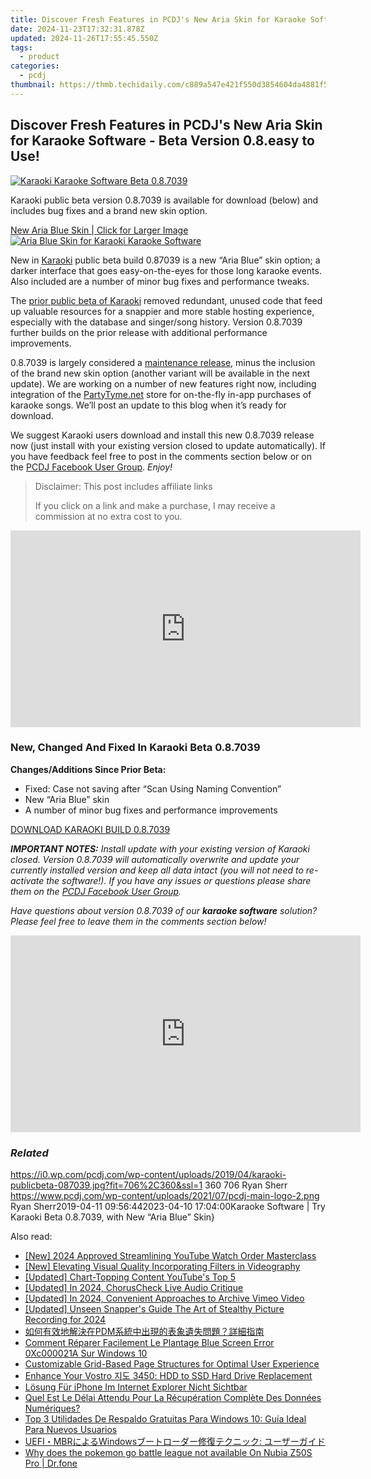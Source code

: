 ```yaml
---
title: Discover Fresh Features in PCDJ's New Aria Skin for Karaoke Software - Beta Version 0.8.easy to Use!
date: 2024-11-23T17:32:31.878Z
updated: 2024-11-26T17:55:45.550Z
tags:
  - product
categories:
  - pcdj
thumbnail: https://thmb.techidaily.com/c889a547e421f550d3854604da4881f54e6123831fe3b245b44881a2b3d8e123.jpg
---
```


## Discover Fresh Features in PCDJ's New Aria Skin for Karaoke Software - Beta Version 0.8.easy to Use!

[![Karaoki Karaoke Software Beta 0.8.7039](https://i0.wp.com/pcdj.com/wp-content/uploads/2019/04/karaoki-publicbeta-087039.jpg?resize=706%2C321&ssl=1)](https://i0.wp.com/pcdj.com/wp-content/uploads/2019/04/karaoki-publicbeta-087039.jpg?fit=706%2C360&ssl=1 "Karaoki Karaoke Software Beta 0.8.7039")

Karaoki public beta version 0.8.7039 is available for download (below) and includes bug fixes and a brand new skin option.

[New Aria Blue Skin | Click for Larger Image ![Aria Blue Skin for Karaoki Karaoke Software](https://i2.wp.com/pcdj.com/wp-content/uploads/2019/04/karaoki-newskin-ariablue.jpg?fit=300%2C194&ssl=1 "Aria Blue Skin for Karaoki Karaoke Software")](https://i2.wp.com/pcdj.com/wp-content/uploads/2019/04/karaoki-newskin-ariablue.jpg?fit=1030%2C668&ssl=1)

New in [Karaoki](https://tools.techidaily.com/pcdj/products/) public beta build 0.87039 is a new “Aria Blue” skin option; a darker interface that goes easy-on-the-eyes for those long karaoke events. Also included are a number of minor bug fixes and performance tweaks.

The [prior public beta of Karaoki](https://tools.techidaily.com/pcdj/products/) removed redundant, unused code that feed up valuable resources for a snappier and more stable hosting experience, especially with the database and singer/song history. Version 0.8.7039 further builds on the prior release with additional performance improvements.

0.8.7039 is largely considered a [maintenance release](https://en.wikipedia.org/wiki/Maintenance%5Frelease), minus the inclusion of the brand new skin option (another variant will be available in the next update). We are working on a number of new features right now, including integration of the [PartyTyme.net](http://www.partytyme.net) store for on-the-fly in-app purchases of karaoke songs. We’ll post an update to this blog when it’s ready for download.

We suggest Karaoki users download and install this new 0.8.7039 release now (just install with your existing version closed to update automatically). If you have feedback feel free to post in the comments section below or on the [PCDJ Facebook User Group](https://www.facebook.com/groups/208451843303338/). _Enjoy!_

>  Disclaimer: This post includes affiliate links
>
>  If you click on a link and make a purchase, I may receive a commission at no extra cost to you.
>

<!-- affiliate ads begin -->
<iframe width="560" height="315" src="https://www.youtube.com/embed/_1g4U13PBk0?si=xJLJtlc4hKBTBH8M&autoplay=1" title="YouTube video player" frameborder="0" allow="accelerometer; autoplay; clipboard-write; encrypted-media; gyroscope; picture-in-picture; web-share" referrerpolicy="strict-origin-when-cross-origin" allowfullscreen></iframe>
<!-- affiliate ads end -->

### New, Changed And Fixed In Karaoki Beta 0.8.7039

**Changes/Additions Since Prior Beta:**

* Fixed: Case not saving after “Scan Using Naming Convention”
* New “Aria Blue” skin
* A number of minor bug fixes and performance improvements

[DOWNLOAD KARAOKI BUILD 0.8.7039](https://tools.techidaily.com/pcdj/products/)

_**IMPORTANT NOTES:** Install update with your existing version of Karaoki closed. Version 0.8.7039 will automatically overwrite and update your currently installed version and keep all data intact (you will not need to re-activate the software!). If you have any issues or questions please share them on the [PCDJ Facebook User Group](https://www.facebook.com/groups/208451843303338/)._ 

_Have questions about version 0.8.7039 of our **karaoke software** solution? Please feel free to leave them in the comments section below!_

<!-- affiliate ads begin -->
<iframe width="560" height="315" src="https://www.youtube.com/embed/poI1NQxHfjc?si=ZLG0wziYcTKIKwL5&autoplay=1" title="YouTube video player" frameborder="0" allow="accelerometer; autoplay; clipboard-write; encrypted-media; gyroscope; picture-in-picture; web-share" referrerpolicy="strict-origin-when-cross-origin" allowfullscreen></iframe>
<!-- affiliate ads end -->

### _Related_

https://i0.wp.com/pcdj.com/wp-content/uploads/2019/04/karaoki-publicbeta-087039.jpg?fit=706%2C360&ssl=1 360 706 Ryan Sherr https://www.pcdj.com/wp-content/uploads/2021/07/pcdj-main-logo-2.png Ryan Sherr2019-04-11 09:56:442023-04-10 17:04:00Karaoke Software | Try Karaoki Beta 0.8.7039, with New “Aria Blue” Skin}

<ins class="adsbygoogle"
     style="display:block"
     data-ad-format="autorelaxed"
     data-ad-client="ca-pub-7571918770474297"
     data-ad-slot="1223367746"></ins>

<ins class="adsbygoogle"
     style="display:block"
     data-ad-client="ca-pub-7571918770474297"
     data-ad-slot="8358498916"
     data-ad-format="auto"
     data-full-width-responsive="true"></ins>

<span class="atpl-alsoreadstyle">Also read:</span>
<div><ul>
<li><a href="https://youtube-tips.techidaily.com/024-approved-streamlining-youtube-watch-order-masterclass/"><u>[New] 2024 Approved Streamlining YouTube Watch Order Masterclass</u></a></li>
<li><a href="https://fox-links.techidaily.com/new-elevating-visual-quality-incorporating-filters-in-videography/"><u>[New] Elevating Visual Quality Incorporating Filters in Videography</u></a></li>
<li><a href="https://youtube-webster.techidaily.com/ed-chart-topping-content-youtubes-top-5/"><u>[Updated] Chart-Topping Content YouTube's Top 5</u></a></li>
<li><a href="https://visual-screen-recording.techidaily.com/updated-in-2024-choruscheck-live-audio-critique/"><u>[Updated] In 2024, ChorusCheck Live Audio Critique</u></a></li>
<li><a href="https://visual-screen-recording.techidaily.com/updated-in-2024-convenient-approaches-to-archive-vimeo-video/"><u>[Updated] In 2024, Convenient Approaches to Archive Vimeo Video</u></a></li>
<li><a href="https://snapchat-videos.techidaily.com/updated-unseen-snappers-guide-the-art-of-stealthy-picture-recording-for-2024/"><u>[Updated] Unseen Snapper's Guide The Art of Stealthy Picture Recording for 2024</u></a></li>
<li><a href="https://discover-bits.techidaily.com/pdm/"><u>如何有效地解決在PDM系統中出現的表象遺失問題？詳細指南</u></a></li>
<li><a href="https://discover-bits.techidaily.com/comment-reparer-facilement-le-plantage-blue-screen-error-0xc000021a-sur-windows-10/"><u>Comment Réparer Facilement Le Plantage Blue Screen Error 0Xc000021A Sur Windows 10</u></a></li>
<li><a href="https://eaxpv-info.techidaily.com/customizable-grid-based-page-structures-for-optimal-user-experience/"><u>Customizable Grid-Based Page Structures for Optimal User Experience</u></a></li>
<li><a href="https://discover-bits.techidaily.com/enhance-your-vostro-3450-hdd-to-ssd-hard-drive-replacement/"><u>Enhance Your Vostro 지도 3450: HDD to SSD Hard Drive Replacement</u></a></li>
<li><a href="https://discover-bits.techidaily.com/losung-fur-iphone-im-internet-explorer-nicht-sichtbar/"><u>Lösung Für iPhone Im Internet Explorer Nicht Sichtbar</u></a></li>
<li><a href="https://discover-bits.techidaily.com/quel-est-le-delai-attendu-pour-la-recuperation-complete-des-donnees-numeriques/"><u>Quel Est Le Délai Attendu Pour La Récupération Complète Des Données Numériques?</u></a></li>
<li><a href="https://discover-bits.techidaily.com/top-3-utilidades-de-respaldo-gratuitas-para-windows-10-guia-ideal-para-nuevos-usuarios/"><u>Top 3 Utilidades De Respaldo Gratuitas Para Windows 10: Guía Ideal Para Nuevos Usuarios</u></a></li>
<li><a href="https://discover-bits.techidaily.com/uefimbrwindows/"><u>UEFI・MBRによるWindowsブートローダー修復テクニック: ユーザーガイド</u></a></li>
<li><a href="https://pokemon-go-android.techidaily.com/why-does-the-pokemon-go-battle-league-not-available-on-nubia-z50s-pro-drfone-by-drfone-virtual-android/"><u>Why does the pokemon go battle league not available On Nubia Z50S Pro | Dr.fone</u></a></li>
</ul></div>

